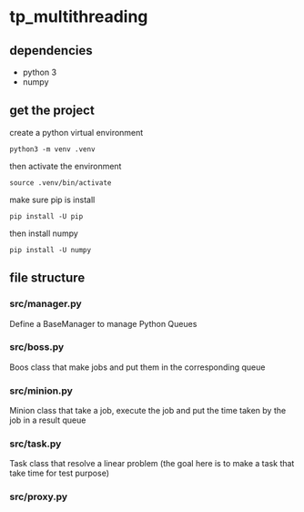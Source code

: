 # tp_multithreading

## dependencies
- python 3
- numpy


## get the project
create a python virtual environment
```
python3 -m venv .venv
```
then activate the environment
```
source .venv/bin/activate
```
make sure pip is install
```
pip install -U pip
```
then install numpy
```
pip install -U numpy
```

## file structure

### src/manager.py
Define a BaseManager to manage Python Queues

### src/boss.py
Boos class that make jobs and put them in the corresponding queue

### src/minion.py
Minion class that take a job, execute the job and put the time taken by the job in a result queue

### src/task.py
Task class that resolve a linear problem (the goal here is to make a task that take time for test purpose)

### src/proxy.py
